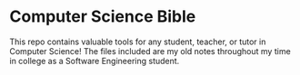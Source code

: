 # Computer Science Bible

This repo contains valuable tools for any student, teacher, or tutor in Computer Science! The files included are my old notes throughout my time in college as a Software Engineering student.
